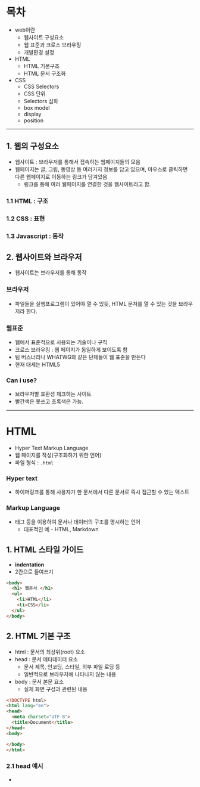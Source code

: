 # 목차

- web이란
    - 웹사이트 구성요소
    - 웹 표준과 크로스 브라우징
    - 개발환경 설정
- HTML
    - HTML 기본구조
    - HTML 문서 구조화
- CSS
    - CSS Selectors
    - CSS 단위
    - Selectors 심화
    - box model
    - display
    - position
    

---

## 1. 웹의 구성요소

- 웹사이트 : 브라우저를 통해서 접속하는 웹페이지들의 모음
- 웹페이지는 글, 그림, 동영상 등 여러가지 정보를 담고 있으며, 마우스로 클릭하면 다른 웹페이지로 이동하는 링크가 담겨있음
    - 링크를 통해 여러 웹페이지를 연결한 것을 웹사이트라고 함.

### 1.1 HTML : 구조

### 1.2 CSS : 표현

### 1.3 Javascript  : 동작

## 2. 웹사이트와 브라우저

- 웹사이트는 브라우저를 통해 동작

### 브라우저

- 파일들을 실행프로그램이 있어야 열 수 있듯, HTML 문저를 열 수 있는 것을 브라우저라 한다.

### 웹표준

- 웹에서 표준적으로 사용되는 기술이나 규칙
- 크로스 브라우징 : 웹 페이지가 동일하게 보이도록 함
- 팀 버스너리나 WHATWG와 같은 단체들이 웹 표준을 만든다
- 현재 대세는 HTML5

### Can i use?

- 브라우저별 호환성 체크하는 사이트
- 빨간색은 못쓰고 초록색은 가능.

---

# HTML

- Hyper Text Markup Language
- 웹 페이지를 작성(구조화하기 위한 언어)
- 파일 형식 : `.html`

### Hyper text

- 하이퍼링크를 통해 사용자가 한 문서에서 다른 문서로 즉시 접근할 수 있는 텍스트

### Markup Language

- 태그 등을 이용하여 문서나 데이터의 구조를 명시하는 언어
    - 대표적인 예 - HTML, Markdown

## 1. HTML 스타일 가이드

- **indentation**
- 2칸으로 들여쓰기

```html
<body>
  <h1> 웹문서 </h1>
  <ul>
    <li>HTML</li>
    <li>CSS</li>
  </ul>
</body>
```

## 2. HTML 기본 구조

- html : 문서의 최상위(root) 요소
- head : 문서 메타데이터 요소
    - 문서 제목, 인코딩, 스타일, 외부 파일 로딩 등
    - 일반적으로 브라우저에 나타나지 않는 내용
- body : 문서 본문 요소
    - 실제 화면 구성과 관련된 내용

```html
<!DOCTYPE html>
<html lang="en">
<head>
  <meta charset="UTF-8">
  <title>Document</title>
</head>
<body>

</body>
</html>
```

### 2.1 head 예시

- <title> : 브라우저 상단 타이틀
- <meta> : 문서 레벨 메타데이터 요소
- <link> : 외부 리소스 연결 요소 ( CSS, favicon)
- <script> : 스크립트 요소(Javascript 파일/코드)
- <style> : CSS 직접 작성

```html
<head>
  <title>HTML</title>
  <meta charset="UTP-8">
  <link href="style.css" rel="stypesheet">
  <scrip src="javascript.js"></script>
  <style>
    p {
      color : black;
    }
  </style>
</head>
```

### 2.2 요소 (element)

- `<h1> contents </h1>` : 태그와 내용으로 구성됨
- HTML 요소는 시작 태그와 종료 태그 그리고 태그 사이에 위치한 내용으로 구성
    - 요소는 태그로 컨텐츠를 감싸는 것으로 그 정보의 성격과 의미를 정의
    - 내용이 없는 태그들도 존재(닫는 태그가 없음)
        - br, hr, img, input, link, meta
- 요소는 중첩(nested)될 수 있음
    - 요소의 중첩을 통해 하나의 문서를 구조화
    - **여는 태그와 닫는 태그의 쌍을 잘 확인해야 함**
        - 오류를 반환하는 것이 아닌 그냥 레이아웃을 깨진 상태로 출력되기 떄문에, 디버깅이 힘들어질 수 있음

### 2.3 속성(attribute)

- `<a href="https://google.com"></a>`
- href : 속성값으로 이동한다는 속성명
- “https://google.com” : 속성값
- 주의 ! 공백 X , 쌍따옴표 사용
- 속성을 통해 태그의 부가적인 정보를 설정할 수 있음
- 요소는 속성을 가질 수 있으며, 경로나 크기와 같은 추가적인 정보 제공
- 요소의 시작 태그에 작성하며 보통 이름과 값이 하나의 쌍으로 존재
- 태그와 상관없이 사용가능한 속성(HTML Global Attribute)들도 있음

### HTML Global Attribute

- 모든 HTML 요소가 공통으로 사용할 수 있는 대표적인 속성(몇몇 요소에는 아무 효과가 없을 수 있음)
    - id : 문서 전체에서 유일한 고유 식별자 지정
    - class : 공백으로 구분된 해당 요소의 클래스 목록(CSS, js에서 요소를 선택하거나 접근)
    - data-* : 페이지 개인 사용자 정의 데이터를 저장하기 위해 사용
    - style : inline 스타일
    - title : 요소에 대한 추가 정보 지정
    - tabindex : 요소의 탭 순서
    
    ```html
    <!DOCTYPE html>
    <html lang="en">
    <head>
      <meta charset="UTF-8">
      <title>Document</title>
    </head>
    <body>
      <!--이것은 주석입니다. -->
      <h1>나의 첫번째 HTML</h1>
      <p>이것은 본문입니다.</p>
      <span>이것은 인라인 요소</span>
      <a href="https://www.naver.com">네이버로 이동 !!</a>
    </body>
    </html>
    ```
    

### 2.4 시맨틱 태그

- HTML5에서 의미론적 요소를 담은 태그의 등장
    - 기존 영역을 의미하는 div 태그를 대체하여 사용
- 대표적인 태그 목록
    - header : 문서 전체나 섹션의 헤더
    - nav : 네비게이션
    - aside  : 사이드에 위치한 공간 메인 콘텐츠와 관련성이 적은 콘텐츠
    - section : 문서의 일반적인 구분, 컨텐츠의 그룹을 표현
    - article : 문서. 페이지, 사이트 안에서 독립적으로 구분되는 영역
    - footer :  문서 전체나 섹션의 푸터(마지막부분)
- Non semantic 요소는 div, span등이 있으며 h1, table 태그들도  시맨틱 태그로 볼 수 있음
- 개발자 및 사용자 뿐만 아니라 검색 엔진 등에 의미 있는 정보의 그룹을 태그로 표현

### 랜더링

- 웹사이트 코드를 사용자가 보게 되는 웹 사이트로 바꾸는 과정

### DOM(Document Object Model) 트리

- 텍스트 파일인 HTML문서를 브라우저에서 렌터링하기 위한 구조
    - HTML문서에 대한 모델 구성
    - HTML 문서 내의 각 요소에 접근/ 수정에 필요한 프로퍼티와 메서드 제공
    
    ```html
    <body>
      <h1> 웹 문서 </h1>
      <ul>
        <li>HTML</li>
        <li>CSS</li>
      </ul>
    </body>
    
    # 구조를 잘 기억하기 !
    ```
    

## 3. HTML 문서 구조화

### 인라인/ 블록 요소

- HTML 요소는 크게 인라인/블럭 요소로 나눔
- 인라인 요소는 글자처럼 취급
- 블록요소는 한 줄 모두 사용

### 3.1 텍스트 요소

- <a></a> : href 속성을 활용하여 다른url로 연결하는 하이버링크 생성
- <b></b>/<strong></strong>(시맨틱) : 굵은 글씨 요소, 중요한 강조하고자 하는 요소
- <i></i> / <em></em>(시맨틱): 기울임 글씨 요소 / 중요한 강조하고자 하는 요소
- <br> : 텍스트 내에 줄 바꿈 생성
- <img> : src 속성을 활용하여 이미지 표현
- <span></span> : 의미없는 **인라인** 컨테이너

### 3.2 그룹 컨텐츠

- <p></p> : 하나의 문단
- <hr> : 문단 레벨 요소에서의 주제의 분리를 의미
- <ol></ol>/<ul></ul> : 순서가 있는 리스트/ 순서가 없는 리스트
- <pre></pre> : HTML에 작성한 내용을 그대로 표현. 보통 고정폭 글꼴이 사용되고 공백 문자를 유지
- <blockquote></blockquote> : 텍스트가 긴 인용문. 주로 들여쓰기한 것처럼 표현됨
- <div></div> : 의미없는 **블록** 레벨 컨테이너
    - vs <span> 차이 이해하기
    

### 3.3 form

- <form>은 정보를 서버에 제출하기 위해 사용하는 태그
- <form 기본 속성>
    - action : form을 처리할 서버의 url(데이터를 보낼 곳)
    - method : form을 제출할 때 사용할 HTTP 메서드(GET or POST)
    - enctype : method가 post인 경우 데이터의 유형
        - application/x-www-form-urlencoded : 기본값
        - multipart/form-data : 파일 전송시 (input type이 file인 경우)

```html
<form action="/search" method="GET">
</form>
```

- 크롬 개발자도구 열기
    
    
- `F12`

### 3.4 input

- 다양한 타입을 가지는 입력 데이터 유형과 위젯이 제공됨
- <input> 대표적인 속성
    - name : form control에 적용되는 이름(이름/값 페어로 전송됨)
    - value : form control에 적용되는 값(이름/값 페어로 전송됨)
    - required, readonly, autofocus, autocomplete, disable 등
    
    ```html
    <form action="/search" method="GET">
      <input type="text" name="q">
    </form>
    
    # https://www.google.com/search?q=HTML
    ```
    

### 3.5 input label

- label을 클릭하여 input 자체의 초점을 맞추거나 활성화시킬 수 있음
    - 사용자는 선택할 수 있는 영역이 늘어나 웹/모바일 환경에서 편하게 사용 가능
    - label과 input입력의 관계가 시각적 뿐만 아니라 화면 리더기에서도 label을 읽어 쉽게 내용을 확인할 수 있도록 함
- **`<input>에 id속성을, <label>에는 for 속성을 활용하여** 상호 연관`을 시킴
- 직접 쳐보기

### input 유형 - 일반

- 입력을 받기 위하여 제공됨
- 타입별로 HTML 기본 검증 및 추가 속성을 활용
    - text : 일반 텍스트 입력
    - password : 입력 시 값이 보이지 않고 문자를 특수기호로 표현
    - email : 이메일 형식이 아닌 경우 form 제출 불가
    - number : min, max, step 속성을 활용하여 숫자 범위 설정 가능
    - file : accept 속성을 활용하여 파일 타입 지정 가능

### input 유형 - 항목 중 선택

- 일반적으로 label 태그와 함께 사용하여 선택 항목을 작성함
- 동일 항목에 대해서는 name을 지정하고 선택된 항목에 대한 값 지정해야 함
    - checkbox : 다중선택
    - radio : 단일 선택
    

### input 유형 - 기타

- 다양한 종류의 input을 위한 picker를 제공
    - color : color picker
    - date : date picker
- hidden input을 활용하여 사용자 입력을 받지 않고 서버에 전송되어야 하는 값을 설정
    - hidden : 사용자에게 보이지 않는 input

### input 유형 - 종합

- <input>요소의 동작은 type에 따라 달라지므로, 각각의 내용을 숙지할 것
- `developer.mozilla.org/ko/docs/Web/HTML/Element/input`

- HTML : 태그에 속성을 넣어서 구성을 잡으면 된다.
- 다양한 태그마다 속성이 다르다.

### 마크업 해보기

- 구조
    1. header
    2. section
    3. footer
    
    실습해보기